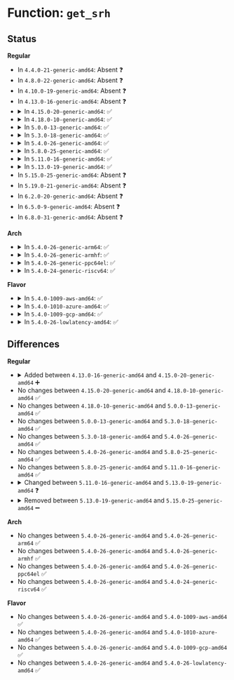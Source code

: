 # Function: <code>get_srh</code>

## Status
<b>Regular</b>
<ul>
<li>
In <code>4.4.0-21-generic-amd64</code>: Absent ❓
</li>
<li>
In <code>4.8.0-22-generic-amd64</code>: Absent ❓
</li>
<li>
In <code>4.10.0-19-generic-amd64</code>: Absent ❓
</li>
<li>
In <code>4.13.0-16-generic-amd64</code>: Absent ❓
</li>
<li>
<details>
<summary>In <code>4.15.0-20-generic-amd64</code>: ✅</summary>

```c
struct ipv6_sr_hdr * get_srh(struct sk_buff * skb)
```

```json
{
  "name": "get_srh",
  "collision_type": "Unique Static",
  "inline_type": "No",
  "funcs": [
    {
      "addr": 18446744071588607040,
      "name": "get_srh",
      "external": false,
      "loc": "net/ipv6/seg6_local.c:62",
      "file": "net/ipv6/seg6_local.c",
      "inline": "seen, unknown",
      "caller_inline": [],
      "caller_func": [
        "net/ipv6/seg6_local.c:decap_and_validate",
        "net/ipv6/seg6_local.c:get_and_validate_srh"
      ]
    }
  ],
  "symbols": [
    {
      "addr": 18446744071588607040,
      "name": "get_srh",
      "section": ".text",
      "bind": "STB_LOCAL",
      "size": 243
    }
  ]
}
```
</details>
</li>
<li>
<details>
<summary>In <code>4.18.0-10-generic-amd64</code>: ✅</summary>

```c
struct ipv6_sr_hdr * get_srh(struct sk_buff * skb)
```

```json
{
  "name": "get_srh",
  "collision_type": "Unique Static",
  "inline_type": "No",
  "funcs": [
    {
      "addr": 18446744071588972256,
      "name": "get_srh",
      "external": false,
      "loc": "net/ipv6/seg6_local.c:71",
      "file": "net/ipv6/seg6_local.c",
      "inline": "seen, unknown",
      "caller_inline": [],
      "caller_func": [
        "net/ipv6/seg6_local.c:decap_and_validate",
        "net/ipv6/seg6_local.c:get_and_validate_srh"
      ]
    }
  ],
  "symbols": [
    {
      "addr": 18446744071588972256,
      "name": "get_srh",
      "section": ".text",
      "bind": "STB_LOCAL",
      "size": 244
    }
  ]
}
```
</details>
</li>
<li>
<details>
<summary>In <code>5.0.0-13-generic-amd64</code>: ✅</summary>

```c
struct ipv6_sr_hdr * get_srh(struct sk_buff * skb)
```

```json
{
  "name": "get_srh",
  "collision_type": "Unique Static",
  "inline_type": "No",
  "funcs": [
    {
      "addr": 18446744071589196336,
      "name": "get_srh",
      "external": false,
      "loc": "net/ipv6/seg6_local.c:71",
      "file": "net/ipv6/seg6_local.c",
      "inline": "seen, unknown",
      "caller_inline": [],
      "caller_func": [
        "net/ipv6/seg6_local.c:decap_and_validate",
        "net/ipv6/seg6_local.c:get_and_validate_srh"
      ]
    }
  ],
  "symbols": [
    {
      "addr": 18446744071589196336,
      "name": "get_srh",
      "section": ".text",
      "bind": "STB_LOCAL",
      "size": 232
    }
  ]
}
```
</details>
</li>
<li>
<details>
<summary>In <code>5.3.0-18-generic-amd64</code>: ✅</summary>

```c
struct ipv6_sr_hdr * get_srh(struct sk_buff * skb)
```

```json
{
  "name": "get_srh",
  "collision_type": "Unique Static",
  "inline_type": "No",
  "funcs": [
    {
      "addr": 18446744071589649824,
      "name": "get_srh",
      "external": false,
      "loc": "net/ipv6/seg6_local.c:66",
      "file": "net/ipv6/seg6_local.c",
      "inline": "seen, unknown",
      "caller_inline": [],
      "caller_func": [
        "net/ipv6/seg6_local.c:decap_and_validate",
        "net/ipv6/seg6_local.c:get_and_validate_srh"
      ]
    }
  ],
  "symbols": [
    {
      "addr": 18446744071589649824,
      "name": "get_srh",
      "section": ".text",
      "bind": "STB_LOCAL",
      "size": 242
    }
  ]
}
```
</details>
</li>
<li>
<details>
<summary>In <code>5.4.0-26-generic-amd64</code>: ✅</summary>

```c
struct ipv6_sr_hdr * get_srh(struct sk_buff * skb)
```

```json
{
  "name": "get_srh",
  "collision_type": "Unique Static",
  "inline_type": "No",
  "funcs": [
    {
      "addr": 18446744071589874032,
      "name": "get_srh",
      "external": false,
      "loc": "net/ipv6/seg6_local.c:67",
      "file": "net/ipv6/seg6_local.c",
      "inline": "seen, unknown",
      "caller_inline": [],
      "caller_func": [
        "net/ipv6/seg6_local.c:decap_and_validate",
        "net/ipv6/seg6_local.c:get_and_validate_srh"
      ]
    }
  ],
  "symbols": [
    {
      "addr": 18446744071589874032,
      "name": "get_srh",
      "section": ".text",
      "bind": "STB_LOCAL",
      "size": 245
    }
  ]
}
```
</details>
</li>
<li>
<details>
<summary>In <code>5.8.0-25-generic-amd64</code>: ✅</summary>

```c
struct ipv6_sr_hdr * get_srh(struct sk_buff * skb)
```

```json
{
  "name": "get_srh",
  "collision_type": "Unique Static",
  "inline_type": "No",
  "funcs": [
    {
      "addr": 18446744071590902352,
      "name": "get_srh",
      "external": false,
      "loc": "net/ipv6/seg6_local.c:67",
      "file": "net/ipv6/seg6_local.c",
      "inline": "seen, unknown",
      "caller_inline": [],
      "caller_func": [
        "net/ipv6/seg6_local.c:input_action_end_bpf",
        "net/ipv6/seg6_local.c:input_action_end_b6_encap",
        "net/ipv6/seg6_local.c:input_action_end_t",
        "net/ipv6/seg6_local.c:input_action_end_x",
        "net/ipv6/seg6_local.c:input_action_end",
        "net/ipv6/seg6_local.c:decap_and_validate"
      ]
    }
  ],
  "symbols": [
    {
      "addr": 18446744071590902352,
      "name": "get_srh",
      "section": ".text",
      "bind": "STB_LOCAL",
      "size": 250
    }
  ]
}
```
</details>
</li>
<li>
<details>
<summary>In <code>5.11.0-16-generic-amd64</code>: ✅</summary>

```c
struct ipv6_sr_hdr * get_srh(struct sk_buff * skb)
```

```json
{
  "name": "get_srh",
  "collision_type": "Unique Static",
  "inline_type": "No",
  "funcs": [
    {
      "addr": 18446744071590964608,
      "name": "get_srh",
      "external": false,
      "loc": "net/ipv6/seg6_local.c:120",
      "file": "net/ipv6/seg6_local.c",
      "inline": "seen, unknown",
      "caller_inline": [],
      "caller_func": [
        "net/ipv6/seg6_local.c:input_action_end_bpf",
        "net/ipv6/seg6_local.c:input_action_end_b6_encap",
        "net/ipv6/seg6_local.c:input_action_end_t",
        "net/ipv6/seg6_local.c:input_action_end_x",
        "net/ipv6/seg6_local.c:input_action_end",
        "net/ipv6/seg6_local.c:decap_and_validate"
      ]
    }
  ],
  "symbols": [
    {
      "addr": 18446744071590964608,
      "name": "get_srh",
      "section": ".text",
      "bind": "STB_LOCAL",
      "size": 250
    }
  ]
}
```
</details>
</li>
<li>
<details>
<summary>In <code>5.13.0-19-generic-amd64</code>: ✅</summary>

```c
struct ipv6_sr_hdr * get_srh(struct sk_buff * skb, int flags)
```

```json
{
  "name": "get_srh",
  "collision_type": "Unique Static",
  "inline_type": "No",
  "funcs": [
    {
      "addr": 18446744071590895024,
      "name": "get_srh",
      "external": false,
      "loc": "net/ipv6/seg6_local.c:152",
      "file": "net/ipv6/seg6_local.c",
      "inline": "seen, unknown",
      "caller_inline": [],
      "caller_func": [
        "net/ipv6/seg6_local.c:input_action_end_bpf",
        "net/ipv6/seg6_local.c:input_action_end_b6_encap",
        "net/ipv6/seg6_local.c:input_action_end_t",
        "net/ipv6/seg6_local.c:input_action_end_x",
        "net/ipv6/seg6_local.c:input_action_end",
        "net/ipv6/seg6_local.c:decap_and_validate"
      ]
    }
  ],
  "symbols": [
    {
      "addr": 18446744071590895024,
      "name": "get_srh",
      "section": ".text",
      "bind": "STB_LOCAL",
      "size": 253
    }
  ]
}
```
</details>
</li>
<li>
In <code>5.15.0-25-generic-amd64</code>: Absent ❓
</li>
<li>
In <code>5.19.0-21-generic-amd64</code>: Absent ❓
</li>
<li>
In <code>6.2.0-20-generic-amd64</code>: Absent ❓
</li>
<li>
In <code>6.5.0-9-generic-amd64</code>: Absent ❓
</li>
<li>
In <code>6.8.0-31-generic-amd64</code>: Absent ❓
</li>
</ul>
<b>Arch</b>
<ul>
<li>
<details>
<summary>In <code>5.4.0-26-generic-arm64</code>: ✅</summary>

```c
struct ipv6_sr_hdr * get_srh(struct sk_buff * skb)
```

```json
{
  "name": "get_srh",
  "collision_type": "Unique Static",
  "inline_type": "No",
  "funcs": [
    {
      "addr": 18446603336503593432,
      "name": "get_srh",
      "external": false,
      "loc": "net/ipv6/seg6_local.c:67",
      "file": "net/ipv6/seg6_local.c",
      "inline": "seen, unknown",
      "caller_inline": [],
      "caller_func": [
        "net/ipv6/seg6_local.c:decap_and_validate",
        "net/ipv6/seg6_local.c:get_and_validate_srh"
      ]
    }
  ],
  "symbols": [
    {
      "addr": 18446603336503593432,
      "name": "get_srh",
      "section": ".text",
      "bind": "STB_LOCAL",
      "size": 296
    }
  ]
}
```
</details>
</li>
<li>
<details>
<summary>In <code>5.4.0-26-generic-armhf</code>: ✅</summary>

```c
struct ipv6_sr_hdr * get_srh(struct sk_buff * skb)
```

```json
{
  "name": "get_srh",
  "collision_type": "Unique Static",
  "inline_type": "No",
  "funcs": [
    {
      "addr": 3236238624,
      "name": "get_srh",
      "external": false,
      "loc": "net/ipv6/seg6_local.c:67",
      "file": "net/ipv6/seg6_local.c",
      "inline": "seen, unknown",
      "caller_inline": [],
      "caller_func": [
        "net/ipv6/seg6_local.c:decap_and_validate",
        "net/ipv6/seg6_local.c:get_and_validate_srh"
      ]
    }
  ],
  "symbols": [
    {
      "addr": 3236238624,
      "name": "get_srh",
      "section": ".text",
      "bind": "STB_LOCAL",
      "size": 308
    }
  ]
}
```
</details>
</li>
<li>
<details>
<summary>In <code>5.4.0-26-generic-ppc64el</code>: ✅</summary>

```c
struct ipv6_sr_hdr * get_srh(struct sk_buff * skb)
```

```json
{
  "name": "get_srh",
  "collision_type": "Unique Static",
  "inline_type": "No",
  "funcs": [
    {
      "addr": 13835058055297402656,
      "name": "get_srh",
      "external": false,
      "loc": "net/ipv6/seg6_local.c:67",
      "file": "net/ipv6/seg6_local.c",
      "inline": "seen, unknown",
      "caller_inline": [],
      "caller_func": [
        "net/ipv6/seg6_local.c:decap_and_validate",
        "net/ipv6/seg6_local.c:get_and_validate_srh"
      ]
    }
  ],
  "symbols": [
    {
      "addr": 13835058055297402656,
      "name": "get_srh",
      "section": ".text",
      "bind": "STB_LOCAL",
      "size": 412
    }
  ]
}
```
</details>
</li>
<li>
<details>
<summary>In <code>5.4.0-24-generic-riscv64</code>: ✅</summary>

```c
struct ipv6_sr_hdr * get_srh(struct sk_buff * skb)
```

```json
{
  "name": "get_srh",
  "collision_type": "Unique Static",
  "inline_type": "No",
  "funcs": [
    {
      "addr": 18446743936279547340,
      "name": "get_srh",
      "external": false,
      "loc": "net/ipv6/seg6_local.c:67",
      "file": "net/ipv6/seg6_local.c",
      "inline": "seen, unknown",
      "caller_inline": [],
      "caller_func": [
        "net/ipv6/seg6_local.c:decap_and_validate",
        "net/ipv6/seg6_local.c:get_and_validate_srh"
      ]
    }
  ],
  "symbols": [
    {
      "addr": 18446743936279547340,
      "name": "get_srh",
      "section": ".text",
      "bind": "STB_LOCAL",
      "size": 220
    }
  ]
}
```
</details>
</li>
</ul>
<b>Flavor</b>
<ul>
<li>
<details>
<summary>In <code>5.4.0-1009-aws-amd64</code>: ✅</summary>

```c
struct ipv6_sr_hdr * get_srh(struct sk_buff * skb)
```

```json
{
  "name": "get_srh",
  "collision_type": "Unique Static",
  "inline_type": "No",
  "funcs": [
    {
      "addr": 18446744071589478400,
      "name": "get_srh",
      "external": false,
      "loc": "net/ipv6/seg6_local.c:67",
      "file": "net/ipv6/seg6_local.c",
      "inline": "seen, unknown",
      "caller_inline": [],
      "caller_func": [
        "net/ipv6/seg6_local.c:decap_and_validate",
        "net/ipv6/seg6_local.c:get_and_validate_srh"
      ]
    }
  ],
  "symbols": [
    {
      "addr": 18446744071589478400,
      "name": "get_srh",
      "section": ".text",
      "bind": "STB_LOCAL",
      "size": 245
    }
  ]
}
```
</details>
</li>
<li>
<details>
<summary>In <code>5.4.0-1010-azure-amd64</code>: ✅</summary>

```c
struct ipv6_sr_hdr * get_srh(struct sk_buff * skb)
```

```json
{
  "name": "get_srh",
  "collision_type": "Unique Static",
  "inline_type": "No",
  "funcs": [
    {
      "addr": 18446744071589203392,
      "name": "get_srh",
      "external": false,
      "loc": "net/ipv6/seg6_local.c:67",
      "file": "net/ipv6/seg6_local.c",
      "inline": "seen, unknown",
      "caller_inline": [],
      "caller_func": [
        "net/ipv6/seg6_local.c:decap_and_validate",
        "net/ipv6/seg6_local.c:get_and_validate_srh"
      ]
    }
  ],
  "symbols": [
    {
      "addr": 18446744071589203392,
      "name": "get_srh",
      "section": ".text",
      "bind": "STB_LOCAL",
      "size": 245
    }
  ]
}
```
</details>
</li>
<li>
<details>
<summary>In <code>5.4.0-1009-gcp-amd64</code>: ✅</summary>

```c
struct ipv6_sr_hdr * get_srh(struct sk_buff * skb)
```

```json
{
  "name": "get_srh",
  "collision_type": "Unique Static",
  "inline_type": "No",
  "funcs": [
    {
      "addr": 18446744071589915264,
      "name": "get_srh",
      "external": false,
      "loc": "net/ipv6/seg6_local.c:67",
      "file": "net/ipv6/seg6_local.c",
      "inline": "seen, unknown",
      "caller_inline": [],
      "caller_func": [
        "net/ipv6/seg6_local.c:decap_and_validate",
        "net/ipv6/seg6_local.c:get_and_validate_srh"
      ]
    }
  ],
  "symbols": [
    {
      "addr": 18446744071589915264,
      "name": "get_srh",
      "section": ".text",
      "bind": "STB_LOCAL",
      "size": 245
    }
  ]
}
```
</details>
</li>
<li>
<details>
<summary>In <code>5.4.0-26-lowlatency-amd64</code>: ✅</summary>

```c
struct ipv6_sr_hdr * get_srh(struct sk_buff * skb)
```

```json
{
  "name": "get_srh",
  "collision_type": "Unique Static",
  "inline_type": "No",
  "funcs": [
    {
      "addr": 18446744071589967856,
      "name": "get_srh",
      "external": false,
      "loc": "net/ipv6/seg6_local.c:67",
      "file": "net/ipv6/seg6_local.c",
      "inline": "seen, unknown",
      "caller_inline": [],
      "caller_func": [
        "net/ipv6/seg6_local.c:decap_and_validate",
        "net/ipv6/seg6_local.c:get_and_validate_srh"
      ]
    }
  ],
  "symbols": [
    {
      "addr": 18446744071589967856,
      "name": "get_srh",
      "section": ".text",
      "bind": "STB_LOCAL",
      "size": 245
    }
  ]
}
```
</details>
</li>
</ul>

## Differences
<b>Regular</b>
<ul>
<li>
<details>
<summary>Added between <code>4.13.0-16-generic-amd64</code> and <code>4.15.0-20-generic-amd64</code> ➕</summary>

```c
struct ipv6_sr_hdr * get_srh(struct sk_buff * skb)
```
</details>
</li>
<li>
No changes between <code>4.15.0-20-generic-amd64</code> and <code>4.18.0-10-generic-amd64</code> ✅
</li>
<li>
No changes between <code>4.18.0-10-generic-amd64</code> and <code>5.0.0-13-generic-amd64</code> ✅
</li>
<li>
No changes between <code>5.0.0-13-generic-amd64</code> and <code>5.3.0-18-generic-amd64</code> ✅
</li>
<li>
No changes between <code>5.3.0-18-generic-amd64</code> and <code>5.4.0-26-generic-amd64</code> ✅
</li>
<li>
No changes between <code>5.4.0-26-generic-amd64</code> and <code>5.8.0-25-generic-amd64</code> ✅
</li>
<li>
No changes between <code>5.8.0-25-generic-amd64</code> and <code>5.11.0-16-generic-amd64</code> ✅
</li>
<li>
<details>
<summary>Changed between <code>5.11.0-16-generic-amd64</code> and <code>5.13.0-19-generic-amd64</code> ❓</summary>
<ul>
<li>
<b>Param added. </b>
<code>int flags</code>
</li>
</ul>
</details>
</li>
<li>
<details>
<summary>Removed between <code>5.13.0-19-generic-amd64</code> and <code>5.15.0-25-generic-amd64</code> ➖</summary>

```c
struct ipv6_sr_hdr * get_srh(struct sk_buff * skb, int flags)
```
</details>
</li>
</ul>
<b>Arch</b>
<ul>
<li>
No changes between <code>5.4.0-26-generic-amd64</code> and <code>5.4.0-26-generic-arm64</code> ✅
</li>
<li>
No changes between <code>5.4.0-26-generic-amd64</code> and <code>5.4.0-26-generic-armhf</code> ✅
</li>
<li>
No changes between <code>5.4.0-26-generic-amd64</code> and <code>5.4.0-26-generic-ppc64el</code> ✅
</li>
<li>
No changes between <code>5.4.0-26-generic-amd64</code> and <code>5.4.0-24-generic-riscv64</code> ✅
</li>
</ul>
<b>Flavor</b>
<ul>
<li>
No changes between <code>5.4.0-26-generic-amd64</code> and <code>5.4.0-1009-aws-amd64</code> ✅
</li>
<li>
No changes between <code>5.4.0-26-generic-amd64</code> and <code>5.4.0-1010-azure-amd64</code> ✅
</li>
<li>
No changes between <code>5.4.0-26-generic-amd64</code> and <code>5.4.0-1009-gcp-amd64</code> ✅
</li>
<li>
No changes between <code>5.4.0-26-generic-amd64</code> and <code>5.4.0-26-lowlatency-amd64</code> ✅
</li>
</ul>
